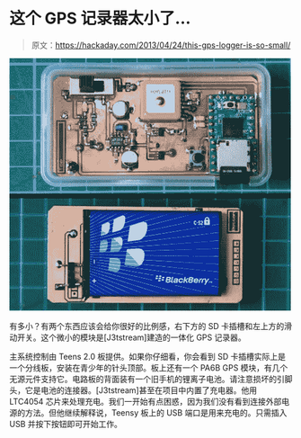 # 这个 GPS 记录器太小了…

> 原文：<https://hackaday.com/2013/04/24/this-gps-logger-is-so-small/>

![small-gps-logger](img/4a147c699c8f695164f7f2ac0c26958f.png)

有多小？有两个东西应该会给你很好的比例感，右下方的 SD 卡插槽和左上方的滑动开关。这个微小的模块是[J3tstream]建造的一体化 GPS 记录器。

主系统控制由 Teens 2.0 板提供。如果你仔细看，你会看到 SD 卡插槽实际上是一个分线板，安装在青少年的针头顶部。板上还有一个 PA6B GPS 模块，有几个无源元件支持它。电路板的背面装有一个旧手机的锂离子电池。请注意损坏的引脚头，它是电池的连接器。[J3tstream]甚至在项目中内置了充电器。他用 LTC4054 芯片来处理充电。我们一开始有点困惑，因为我们没有看到连接外部电源的方法。但他继续解释说，Teensy 板上的 USB 端口是用来充电的。只需插入 USB 并按下按钮即可开始工作。